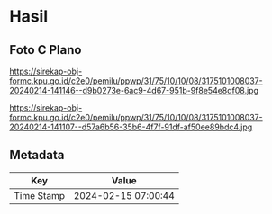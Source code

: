 # Hasil

## Foto C Plano

https://sirekap-obj-formc.kpu.go.id/c2e0/pemilu/ppwp/31/75/10/10/08/3175101008037-20240214-141146--d9b0273e-6ac9-4d67-951b-9f8e54e8df08.jpg

https://sirekap-obj-formc.kpu.go.id/c2e0/pemilu/ppwp/31/75/10/10/08/3175101008037-20240214-141107--d57a6b56-35b6-4f7f-91df-af50ee89bdc4.jpg


## Metadata

| Key        | Value               |
| ---------- | ------------------- |
| Time Stamp | 2024-02-15 07:00:44 |



